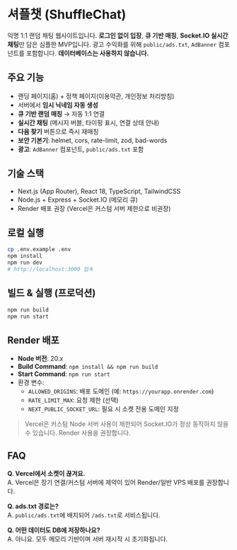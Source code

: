# 셔플챗 (ShuffleChat)

익명 1:1 랜덤 채팅 웹사이트입니다. **로그인 없이 입장**, **큐 기반 매칭**, **Socket.IO 실시간 채팅**만 담은 심플한 MVP입니다.
광고 수익화를 위해 `public/ads.txt`, `AdBanner` 컴포넌트를 포함합니다. **데이터베이스는 사용하지 않습니다.**

## 주요 기능
- 랜딩 페이지(홈) + 정책 페이지(이용약관, 개인정보 처리방침)
- 서버에서 **임시 닉네임 자동 생성**
- **큐 기반 랜덤 매칭** → 자동 1:1 연결
- **실시간 채팅** (메시지 버블, 타이핑 표시, 연결 상태 안내)
- **다음 찾기** 버튼으로 즉시 재매칭
- **보안 기본기**: helmet, cors, rate-limit, zod, bad-words
- **광고**: `AdBanner` 컴포넌트, `public/ads.txt` 포함

## 기술 스택
- Next.js (App Router), React 18, TypeScript, TailwindCSS
- Node.js + Express + Socket.IO (메모리 큐)
- Render 배포 권장 (Vercel은 커스텀 서버 제한으로 비권장)

## 로컬 실행
```bash
cp .env.example .env
npm install
npm run dev
# http://localhost:3000 접속
```

## 빌드 & 실행 (프로덕션)
```bash
npm run build
npm run start
```

## Render 배포
- **Node 버전**: 20.x
- **Build Command**: `npm install && npm run build`
- **Start Command**: `npm run start`
- 환경 변수:
  - `ALLOWED_ORIGINS`: 배포 도메인 (예: `https://yourapp.onrender.com`)
  - `RATE_LIMIT_MAX`: 요청 제한 (선택)
  - `NEXT_PUBLIC_SOCKET_URL`: 필요 시 소켓 전용 도메인 지정

> Vercel은 커스텀 Node 서버 사용이 제한되어 Socket.IO가 정상 동작하지 않을 수 있습니다. Render 사용을 권장합니다.

## FAQ
**Q. Vercel에서 소켓이 끊겨요.**  
A. Vercel은 장기 연결/커스텀 서버에 제약이 있어 Render/일반 VPS 배포를 권장합니다.

**Q. ads.txt 경로는?**  
A. `public/ads.txt`에 배치되어 `/ads.txt`로 서비스됩니다.

**Q. 어떤 데이터도 DB에 저장하나요?**  
A. 아니요. 모두 메모리 기반이며 서버 재시작 시 초기화됩니다.

